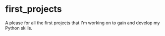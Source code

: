 # first_projects
A please for all the first projects that I'm working on to gain and develop my Python skills.
